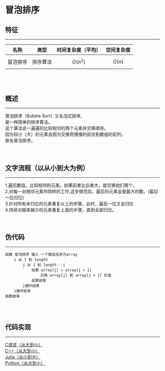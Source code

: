 # 冒泡排序  
## 特征  
---
| 名称 | 类型 | 时间复杂度（平均） | 空间复杂度 |
| :--: | :--: | :--: | :--: |
| 冒泡排序 | 排序算法 | $$O(n^{2})$$ | $$O(n)$$ |
<br></br>
## 概述  
---
冒泡排序（Bubble Sort）又名泡式排序,  
是一种简单的排序算法。  
这个算法会一遍遍的比较相邻的两个元素并交换顺序。  
因为较小（大）的元素会因为交换而慢慢的前往到数组的前列，  
故名冒泡排序。  
<br></br>
## 文字流程（以从小到大为例）  
---
1.遍历数组，比较相邻的元素。如果前者比后者大，就交换他们两个。  
2.对每一对相邻元素作同样的工作,这步做完后，最后的元素会是最大的数。(最后一位归位)  
3.针对所有未归位的元素重复以上的步骤，此时，最后一位又会归位  
4.持续对越来越少的元素重复上面的步骤，直到全部归位。  
<br></br>
## 伪代码  
---
```
函数 冒泡排序 输入 一个数组名称为array
    i 从 1 到 length
        j 从 1 到 length - i 
            如果 array[j] > array[j + 1] 
                交换 array[j] 和 array[j + 1] 的值 
            如果结束 
        j循环结束 
    i循环结束 
函数结束
```  
<br></br>
## 代码实现  
---
[C语言（从大到小）](https://github.com/Colcactus/Algorithm/blob/main/base/sort/bubble_sort/c/bubble_sort.c)  
[C++（从大到小）](https://github.com/Colcactus/Algorithm/blob/main/base/sort/bubble_sort/cpp/bubble_sort.cpp)  
[Julia（从小到大）](https://github.com/Colcactus/Algorithm/blob/main/base/sort/bubble_sort/julia/bubble_sort.jl)  
[Python（从大到小）](https://github.com/Colcactus/Algorithm/blob/main/base/sort/bubble_sort/python/bubble_sort.py)  
  
